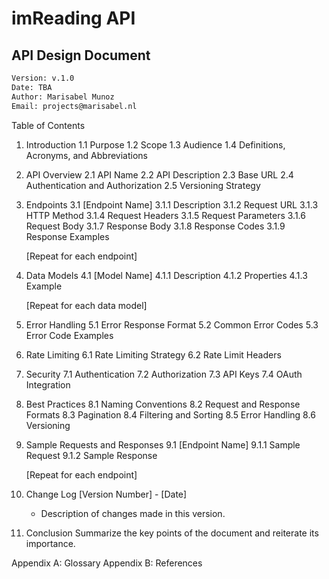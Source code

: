 
# imReading API
## API Design Document

```txt
Version: v.1.0
Date: TBA
Author: Marisabel Munoz
Email: projects@marisabel.nl
```

Table of Contents
1. Introduction
   1.1 Purpose
   1.2 Scope
   1.3 Audience
   1.4 Definitions, Acronyms, and Abbreviations

2. API Overview
   2.1 API Name
   2.2 API Description
   2.3 Base URL
   2.4 Authentication and Authorization
   2.5 Versioning Strategy

3. Endpoints
   3.1 [Endpoint Name]
      3.1.1 Description
      3.1.2 Request URL
      3.1.3 HTTP Method
      3.1.4 Request Headers
      3.1.5 Request Parameters
      3.1.6 Request Body
      3.1.7 Response Body
      3.1.8 Response Codes
      3.1.9 Response Examples

   [Repeat for each endpoint]

4. Data Models
   4.1 [Model Name]
      4.1.1 Description
      4.1.2 Properties
      4.1.3 Example

   [Repeat for each data model]

5. Error Handling
   5.1 Error Response Format
   5.2 Common Error Codes
   5.3 Error Code Examples

6. Rate Limiting
   6.1 Rate Limiting Strategy
   6.2 Rate Limit Headers

7. Security
   7.1 Authentication
   7.2 Authorization
   7.3 API Keys
   7.4 OAuth Integration

8. Best Practices
   8.1 Naming Conventions
   8.2 Request and Response Formats
   8.3 Pagination
   8.4 Filtering and Sorting
   8.5 Error Handling
   8.6 Versioning

9. Sample Requests and Responses
   9.1 [Endpoint Name]
      9.1.1 Sample Request
      9.1.2 Sample Response

   [Repeat for each endpoint]

10. Change Log
    [Version Number] - [Date]
    - Description of changes made in this version.

11. Conclusion
    Summarize the key points of the document and reiterate its importance.

Appendix A: Glossary
Appendix B: References

